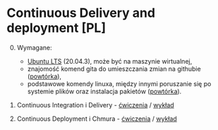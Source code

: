 # Continuous Delivery and deployment [PL]

0. Wymagane:

   - [Ubuntu LTS](https://wiki.ubuntu.com/Releases) (20.04.3), może być na maszynie wirtualnej,
   - znajomość komend gita do umieszczania zmian na githubie ([powtórka](https://github.com/wojciech11/se_software_build_automation_tools/blob/master/01_exercise/README_pl.md)),
   - podstawowe komendy linuxa, między innymi poruszanie się po systemie plików oraz instalacja pakietów ([powtórka](https://github.com/wojciech11/se_software_build_automation_tools/blob/master/00_intro/README_pl.md)).

1. Continuous Integration i Delivery - [ćwiczenia](01_cwiczenia/README.md) / [wykład](01_wyklad/README.md)

2. Continuous Deployment i Chmura - [ćwiczenia](02_cwiczenia/README.md) / [wykład](02_wyklad/README.md)
